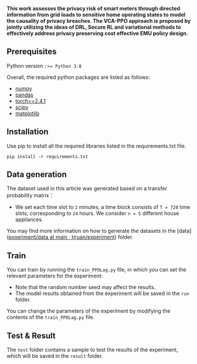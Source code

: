 **This work assesses the privacy risk of smart meters through directed information from grid loads to sensitive home operating states to model the causality of privacy breaches. The VCA-PPO approach is proposed by jointly utilizing the ideas of DRL, Secure RL and variational methods to effectively address privacy preserving cost effective EMU policy design.**

## Prerequisites

Python version : ` >= Python 3.8 `

Overall, the required python packages are listed as follows:

- [numpy](https://numpy.org/)
- [pandas](https://pandas.pydata.org/)
- [torch==2.4.1](https://pytorch.org/docs/2.4.1/)
- [scipy](https://scipy.org/)
- [matplotlib](https://matplotlib.org/)

## Installation

Use pip to install all the required libraries listed in the requirements.txt file.

```
pip install -r requirements.txt
```

## Data generation

The dataset used in this article was generated based on a transfer probability matrix：

- We set each time slot to `2` minutes, a time block consists of `T = 720` time slots, corresponding to `24` hours. We consider `n = 5` different house appliances.

You may find more information on how to generate the datasets in the [data]([experiment/data at main · tjruan/experiment](https://github.com/tjruan/experiment/tree/main/data)) folder.

## Train

You can train by running the `train_PPOLag.py` file, in which you can set the relevant parameters for the experiment:

- Note that the random number seed may affect the results.
- The model results obtained from the experiment will be saved in the `run` folder.

You can change the parameters of the experiment by modifying the contents of the `train_PPOLag.py` file.

## Test & Result

The `test` folder contains a sample to test the results of the experiment, which will be saved in the `result` folder.



